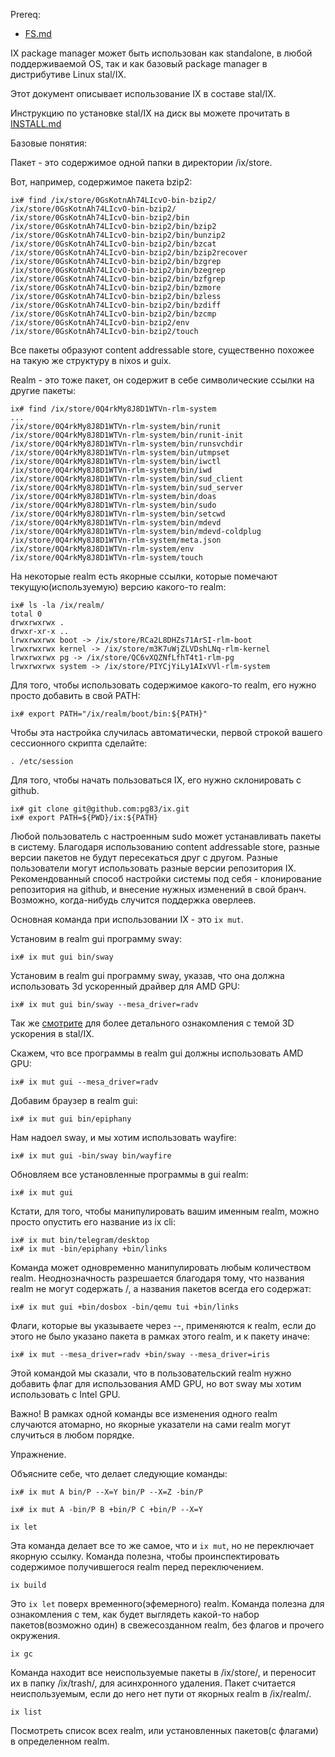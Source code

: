 Prereq:
 * [FS.md](FS.md)

IX package manager может быть использован как standalone, в любой поддерживаемой OS, так и как базовый package manager в дистрибутиве Linux stal/IX.

Этот документ описывает использование IX в составе stal/IX.

Инструкцию по установке stal/IX на диск вы можете прочитать в [INSTALL.md](INSTALL.md)

Базовые понятия:

Пакет - это содержимое одной папки в директории /ix/store.

Вот, например, содержимое пакета bzip2:

```
ix# find /ix/store/0GsKotnAh74LIcvO-bin-bzip2/
/ix/store/0GsKotnAh74LIcvO-bin-bzip2/
/ix/store/0GsKotnAh74LIcvO-bin-bzip2/bin
/ix/store/0GsKotnAh74LIcvO-bin-bzip2/bin/bzip2
/ix/store/0GsKotnAh74LIcvO-bin-bzip2/bin/bunzip2
/ix/store/0GsKotnAh74LIcvO-bin-bzip2/bin/bzcat
/ix/store/0GsKotnAh74LIcvO-bin-bzip2/bin/bzip2recover
/ix/store/0GsKotnAh74LIcvO-bin-bzip2/bin/bzgrep
/ix/store/0GsKotnAh74LIcvO-bin-bzip2/bin/bzegrep
/ix/store/0GsKotnAh74LIcvO-bin-bzip2/bin/bzfgrep
/ix/store/0GsKotnAh74LIcvO-bin-bzip2/bin/bzmore
/ix/store/0GsKotnAh74LIcvO-bin-bzip2/bin/bzless
/ix/store/0GsKotnAh74LIcvO-bin-bzip2/bin/bzdiff
/ix/store/0GsKotnAh74LIcvO-bin-bzip2/bin/bzcmp
/ix/store/0GsKotnAh74LIcvO-bin-bzip2/env
/ix/store/0GsKotnAh74LIcvO-bin-bzip2/touch
```

Все пакеты образуют content addressable store, существенно похожее на такую же структуру в nixos и guix.

Realm - это тоже пакет, он содержит в себе символические ссылки на другие пакеты:

```
ix# find /ix/store/0Q4rkMy8J8D1WTVn-rlm-system
...
/ix/store/0Q4rkMy8J8D1WTVn-rlm-system/bin/runit
/ix/store/0Q4rkMy8J8D1WTVn-rlm-system/bin/runit-init
/ix/store/0Q4rkMy8J8D1WTVn-rlm-system/bin/runsvchdir
/ix/store/0Q4rkMy8J8D1WTVn-rlm-system/bin/utmpset
/ix/store/0Q4rkMy8J8D1WTVn-rlm-system/bin/iwctl
/ix/store/0Q4rkMy8J8D1WTVn-rlm-system/bin/iwd
/ix/store/0Q4rkMy8J8D1WTVn-rlm-system/bin/sud_client
/ix/store/0Q4rkMy8J8D1WTVn-rlm-system/bin/sud_server
/ix/store/0Q4rkMy8J8D1WTVn-rlm-system/bin/doas
/ix/store/0Q4rkMy8J8D1WTVn-rlm-system/bin/sudo
/ix/store/0Q4rkMy8J8D1WTVn-rlm-system/bin/setcwd
/ix/store/0Q4rkMy8J8D1WTVn-rlm-system/bin/mdevd
/ix/store/0Q4rkMy8J8D1WTVn-rlm-system/bin/mdevd-coldplug
/ix/store/0Q4rkMy8J8D1WTVn-rlm-system/meta.json
/ix/store/0Q4rkMy8J8D1WTVn-rlm-system/env
/ix/store/0Q4rkMy8J8D1WTVn-rlm-system/touch
```

На некоторые realm есть якорные ссылки, которые помечают текущую(используемую) версию какого-то realm:

```
ix# ls -la /ix/realm/
total 0
drwxrwxrwx .
drwxr-xr-x ..
lrwxrwxrwx boot -> /ix/store/RCa2L8DHZs71ArSI-rlm-boot
lrwxrwxrwx kernel -> /ix/store/m3K7uWjZLVDshLNq-rlm-kernel
lrwxrwxrwx pg -> /ix/store/QC6vXQZNfLfhT4t1-rlm-pg
lrwxrwxrwx system -> /ix/store/PIYCjYiLy1AIxVVl-rlm-system
```

Для того, чтобы использовать содержимое какого-то realm, его нужно просто добавить в свой PATH:

```
ix# export PATH="/ix/realm/boot/bin:${PATH}"
```

Чтобы эта настройка случилась автоматически, первой строкой вашего сессионного скрипта сделайте:

```
. /etc/session
```

Для того, чтобы начать пользоваться IX, его нужно склонировать с github.

```
ix# git clone git@github.com:pg83/ix.git
ix# export PATH=${PWD}/ix:${PATH}
```

Любой пользователь с настроенным sudo может устанавливать пакеты в систему. Благодаря использованию content addressable store, разные версии пакетов не будут пересекаться друг с другом. Разные пользователи могут использовать разные версии репозитория IX. Рекомендованный способ настройки системы под себя - клонирование репозитория на github, и внесение нужных изменений в свой бранч. Возможно, когда-нибудь случится поддержка оверлеев.

Основная команда при использовании IX - это `ix mut`.

Установим в realm gui программу sway:

```
ix# ix mut gui bin/sway
```

Установим в realm gui программу sway, указав, что она должна использовать 3d ускоренный драйвер для AMD GPU:

```
ix# ix mut gui bin/sway --mesa_driver=radv
```

Так же [смотрите](ACCEL.md) для более детального ознакомления с темой 3D ускорения в stal/IX.

Скажем, что все программы в realm gui должны использовать AMD GPU:

```
ix# ix mut gui --mesa_driver=radv
```

Добавим браузер в realm gui:

```
ix# ix mut gui bin/epiphany
```

Нам надоел sway, и мы хотим использовать wayfire:

```
ix# ix mut gui -bin/sway bin/wayfire
```

Обновляем все установленные программы в gui realm:

```
ix# ix mut gui
```

Кстати, для того, чтобы манипулировать вашим именным realm, можно просто опустить его название из ix cli:

```
ix# ix mut bin/telegram/desktop
ix# ix mut -bin/epiphany +bin/links
```

Команда может одновременно манипулировать любым количеством realm. Неоднозначность разрешается благодаря тому, что названия realm не могут содержать /, а названия пакетов всегда его содержат:

```
ix# ix mut gui +bin/dosbox -bin/qemu tui +bin/links
```

Флаги, которые вы указываете через --, применяются к realm, если до этого не было указано пакета в рамках этого realm, и к пакету иначе:

```
ix# ix mut --mesa_driver=radv +bin/sway --mesa_driver=iris
```

Этой командой мы сказали, что в пользовательский realm нужно добавить флаг для использования AMD GPU, но вот sway мы хотим использовать с Intel GPU.

Важно! В рамках одной команды все изменения одного realm случаются атомарно, но якорные указатели на сами realm могут случиться в любом порядке.

Упражнение.

Объясните себе, что делает следующие команды:

```
ix# ix mut A bin/P --X=Y bin/P --X=Z -bin/P
```

```
ix# ix mut A -bin/P B +bin/P C +bin/P --X=Y
```

`ix let`

Эта команда делает все то же самое, что и `ix mut`, но не переключает якорную ссылку. Команда полезна, чтобы проинспектировать содержимое получившегося realm перед переключением.

`ix build`

Это `ix let` поверх временного(эфемерного) realm. Команда полезна для ознакомления с тем, как будет выглядеть какой-то набор пакетов(возможно один) в свежесозданном realm, без флагов и прочего окружения.

`ix gc`

Команда находит все неиспользуемые пакеты в /ix/store/, и переносит их в папку /ix/trash/, для асинхронного удаления. Пакет считается неиспользуемым, если до него нет пути от якорных realm в /ix/realm/.

`ix list`

Посмотреть список всех realm, или установленных пакетов(с флагами) в определенном realm.
